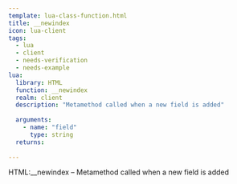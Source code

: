 ```yaml
---
template: lua-class-function.html
title: __newindex
icon: lua-client
tags:
  - lua
  - client
  - needs-verification
  - needs-example
lua:
  library: HTML
  function: __newindex
  realm: client
  description: "Metamethod called when a new field is added"
  
  arguments:
    - name: "field"
      type: string
  returns:
    
---
```


<div class="lua__search__keywords">
HTML:__newindex &#x2013; Metamethod called when a new field is added
</div>
